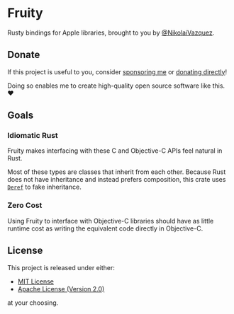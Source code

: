# Fruity

Rusty bindings for Apple libraries, brought to you by
[@NikolaiVazquez](https://twitter.com/NikolaiVazquez).

## Donate

If this project is useful to you, consider
[sponsoring me](https://github.com/sponsors/nvzqz) or
[donating directly](https://www.paypal.me/nvzqz)!

Doing so enables me to create high-quality open source software like this. ❤️

## Goals

### Idiomatic Rust

Fruity makes interfacing with these C and Objective-C APIs feel natural in Rust.

Most of these types are classes that inherit from each other. Because Rust does
not have inheritance and instead prefers composition, this crate uses [`Deref`]
to fake inheritance.

[`Deref`]: https://doc.rust-lang.org/std/ops/trait.Deref.html

### Zero Cost

Using Fruity to interface with Objective-C libraries should have as little
runtime cost as writing the equivalent code directly in Objective-C.

## License

This project is released under either:

- [MIT License](https://github.com/nvzqz/fruity/blob/main/LICENSE-MIT)
- [Apache License (Version 2.0)](https://github.com/nvzqz/fruity/blob/main/LICENSE-APACHE)

at your choosing.
